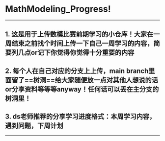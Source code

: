 # MathModeling_Progress!
---
## 1. 这是用于上传数模比赛前期学习的小仓库！大家在一周结束之前找个时间上传一下自己一周学习的内容，简要列几点or记下你觉得你觉得**十分重要的**内容
## 2. 每个人在自己对应的分支上上传，main branch里面留了==树洞==给大家随便放一点对其他人想说的话or分享资料等等等anyway！任何话可以丢在主分支的树洞里！
## 3. ds老师推荐的分享学习进度格式：本周学习内容，遇到问题，下周计划
---
